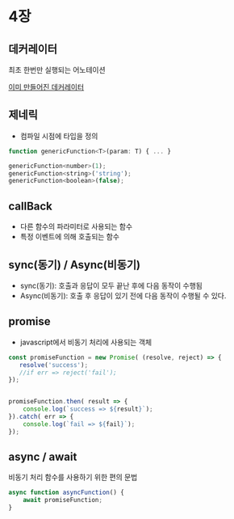 # 4장
## 데커레이터
최초 한번만 실행되는 어노테이션

[이미 만들어진 데커레이터](https://github.com/jayphelps/core-decorators#autobind)

## 제네릭
- 컴파일 시점에 타입을 정의

``` javascript
function genericFunction<T>(param: T) { ... }

genericFunction<number>(1);
genericFunction<string>('string');
genericFunction<boolean>(false);
```

## callBack
- 다른 함수의 파라미터로 사용되는 함수
- 특정 이벤트에 의해 호출되는 함수

## sync(동기) / Async(비동기)
- sync(동기): 호출과 응답이 모두 끝난 후에 다음 동작이 수행됨
- Async(비동기): 호출 후 응답이 있기 전에 다음 동작이 수행될 수 있다.

## promise
- javascript에서 비동기 처리에 사용되는 객체

``` javascript
const promiseFunction = new Promise( (resolve, reject) => {
   resolve('success');
   //if err => reject('fail');
});


promiseFunction.then( result => {
    console.log(`success => ${result}`);
}).catch( err => {
    console.log(`fail => ${fail}`);
});
```

## async / await
비동기 처리 함수를 사용하기 위한 편의 문법

``` javascript 
async function asyncFunction() {
    await promiseFunction; 
}
```